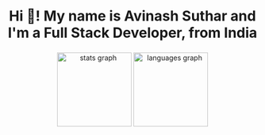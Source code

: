 <h1 align="center">Hi 👋! My name is Avinash Suthar and I'm a Full Stack Developer, from India</h1>

###

<div align="center">
<img src="https://github-readme-stats.vercel.app/api?username=AvinashSuthar&hide_title=false&hide_rank=false&show_icons=true&include_all_commits=true&count_private=true&disable_animations=false&theme=dracula&locale=en&hide_border=false" height="150" alt="stats graph"  />
  <img src="https://github-readme-stats.vercel.app/api/top-langs?username=AvinashSuthar&locale=en&hide_title=false&layout=compact&card_width=320&langs_count=5&theme=dracula&hide_border=false" height="150" alt="languages graph"  /> 
</div>

###
